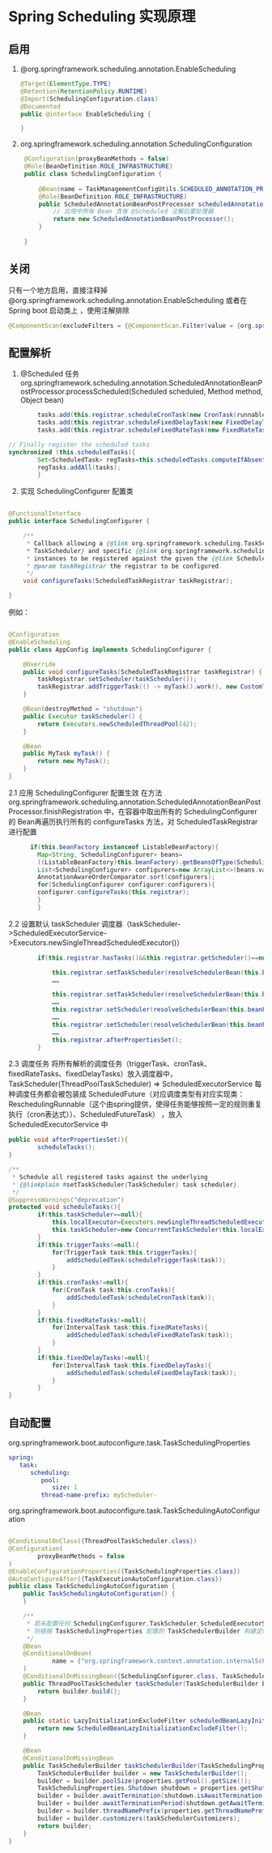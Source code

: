 # Spring Scheduling 实现原理

## 启用

1. @org.springframework.scheduling.annotation.EnableScheduling

    ```java
    @Target(ElementType.TYPE)
    @Retention(RetentionPolicy.RUNTIME)
    @Import(SchedulingConfiguration.class)
    @Documented
    public @interface EnableScheduling {
    
    }
    ```
2. org.springframework.scheduling.annotation.SchedulingConfiguration
   ```java
    @Configuration(proxyBeanMethods = false)
    @Role(BeanDefinition.ROLE_INFRASTRUCTURE)
    public class SchedulingConfiguration {
    
        @Bean(name = TaskManagementConfigUtils.SCHEDULED_ANNOTATION_PROCESSOR_BEAN_NAME)
        @Role(BeanDefinition.ROLE_INFRASTRUCTURE)
        public ScheduledAnnotationBeanPostProcessor scheduledAnnotationProcessor() {
            // 应用中所有 Bean 含有 @Scheduled 注解后置处理器
            return new ScheduledAnnotationBeanPostProcessor();
        }
    
    }
    ```
   
## 关闭
只有一个地方启用，直接注释掉 @org.springframework.scheduling.annotation.EnableScheduling
或者在Spring boot 启动类上 ，使用注解排除
```java
@ComponentScan(excludeFilters = {@ComponentScan.Filter(value = {org.springframework.scheduling.annotation.EnableScheduling.class})})

```

## 配置解析

1. @Scheduled 任务
   org.springframework.scheduling.annotation.ScheduledAnnotationBeanPostProcessor.processScheduled(Scheduled scheduled,
   Method method, Object bean)

```java
        tasks.add(this.registrar.scheduleCronTask(new CronTask(runnable,new CronTrigger(cron,timeZone))));
        tasks.add(this.registrar.scheduleFixedDelayTask(new FixedDelayTask(runnable,fixedDelay,initialDelay)));
        tasks.add(this.registrar.scheduleFixedRateTask(new FixedRateTask(runnable,fixedRate,initialDelay)));

// Finally register the scheduled tasks
synchronized (this.scheduledTasks){
        Set<ScheduledTask> regTasks=this.scheduledTasks.computeIfAbsent(bean,key->new LinkedHashSet<>(4));
        regTasks.addAll(tasks);
        }
```

2. 实现 SchedulingConfigurer 配置类

```java

@FunctionalInterface
public interface SchedulingConfigurer {

    /**
     * Callback allowing a {@link org.springframework.scheduling.TaskScheduler
     * TaskScheduler} and specific {@link org.springframework.scheduling.config.Task Task}
     * instances to be registered against the given the {@link ScheduledTaskRegistrar}.
     * @param taskRegistrar the registrar to be configured.
     */
    void configureTasks(ScheduledTaskRegistrar taskRegistrar);

}
```

例如：

```java

@Configuration
@EnableScheduling
public class AppConfig implements SchedulingConfigurer {

    @Override
    public void configureTasks(ScheduledTaskRegistrar taskRegistrar) {
        taskRegistrar.setScheduler(taskScheduler());
        taskRegistrar.addTriggerTask(() -> myTask().work(), new CustomTrigger());
    }

    @Bean(destroyMethod = "shutdown")
    public Executor taskScheduler() {
        return Executors.newScheduledThreadPool(42);
    }

    @Bean
    public MyTask myTask() {
        return new MyTask();
    }
}
```

2.1 应用 SchedulingConfigurer 配置生效
在方法 org.springframework.scheduling.annotation.ScheduledAnnotationBeanPostProcessor.finishRegistration
中，在容器中取出所有的 SchedulingConfigurer 的 Bean再遍历执行所有的 configureTasks 方法，对 ScheduledTaskRegistrar 进行配置

```java
      if(this.beanFactory instanceof ListableBeanFactory){
        Map<String, SchedulingConfigurer> beans=
        ((ListableBeanFactory)this.beanFactory).getBeansOfType(SchedulingConfigurer.class);
        List<SchedulingConfigurer> configurers=new ArrayList<>(beans.values());
        AnnotationAwareOrderComparator.sort(configurers);
        for(SchedulingConfigurer configurer:configurers){
        configurer.configureTasks(this.registrar);
        }
        }
```

2.2 设置默认 taskScheduler 调度器（taskScheduler->ScheduledExecutorService->Executors.newSingleThreadScheduledExecutor()）

```java
        if(this.registrar.hasTasks()&&this.registrar.getScheduler()==null){

            this.registrar.setTaskScheduler(resolveSchedulerBean(this.beanFactory,TaskScheduler.class,false));
            ……

            this.registrar.setTaskScheduler(resolveSchedulerBean(this.beanFactory,TaskScheduler.class,true));
            ……
            this.registrar.setScheduler(resolveSchedulerBean(this.beanFactory,ScheduledExecutorService.class,false));
            ……
            this.registrar.setScheduler(resolveSchedulerBean(this.beanFactory,ScheduledExecutorService.class,true));
            ……
            this.registrar.afterPropertiesSet();
        }
```
2.3 调度任务
将所有解析的调度任务（triggerTask、cronTask、fixedRateTasks、fixedDelayTasks）放入调度器中，
TaskScheduler(ThreadPoolTaskScheduler) => ScheduledExecutorService
每种调度任务都会被包装成 ScheduledFuture（对应调度类型有对应实现类：ReschedulingRunnable（这个由spring提供，使得任务能够按照一定的规则重复执行（cron表达式））、ScheduledFutureTask） ，放入 ScheduledExecutorService 中
```java
public void afterPropertiesSet(){
        scheduleTasks();
}

/**
 * Schedule all registered tasks against the underlying
 * {@linkplain #setTaskScheduler(TaskScheduler) task scheduler}.
 */
@SuppressWarnings("deprecation")
protected void scheduleTasks(){
        if(this.taskScheduler==null){
            this.localExecutor=Executors.newSingleThreadScheduledExecutor();
            this.taskScheduler=new ConcurrentTaskScheduler(this.localExecutor);
        }
        if(this.triggerTasks!=null){
            for(TriggerTask task:this.triggerTasks){
                addScheduledTask(scheduleTriggerTask(task));
            }
        }
        if(this.cronTasks!=null){
            for(CronTask task:this.cronTasks){
                addScheduledTask(scheduleCronTask(task));
            }
        }
        if(this.fixedRateTasks!=null){
            for(IntervalTask task:this.fixedRateTasks){
                addScheduledTask(scheduleFixedRateTask(task));
            }
        }
        if(this.fixedDelayTasks!=null){
            for(IntervalTask task:this.fixedDelayTasks){
                addScheduledTask(scheduleFixedDelayTask(task));
            }
        }
}
```

## 自动配置

org.springframework.boot.autoconfigure.task.TaskSchedulingProperties
```yaml
spring:
   task:
      scheduling:
         pool:
            size: 1
         thread-name-prefix: myScheduler-
```

org.springframework.boot.autoconfigure.task.TaskSchedulingAutoConfiguration

```java

@ConditionalOnClass({ThreadPoolTaskScheduler.class})
@Configuration(
        proxyBeanMethods = false
)
@EnableConfigurationProperties({TaskSchedulingProperties.class})
@AutoConfigureAfter({TaskExecutionAutoConfiguration.class})
public class TaskSchedulingAutoConfiguration {
    public TaskSchedulingAutoConfiguration() {
    }

    /**
     * 若未配置任何 SchedulingConfigurer,TaskScheduler,ScheduledExecutorService 的 bean
     * 则根据 TaskSchedulingProperties 配置的 TaskSchedulerBuilder 构建定时任务调度线程池（默认为单线程:poolSize=3）
     */
    @Bean
    @ConditionalOnBean(
            name = {"org.springframework.context.annotation.internalScheduledAnnotationProcessor"}
    )
    @ConditionalOnMissingBean({SchedulingConfigurer.class, TaskScheduler.class, ScheduledExecutorService.class})
    public ThreadPoolTaskScheduler taskScheduler(TaskSchedulerBuilder builder) {
        return builder.build();
    }

    @Bean
    public static LazyInitializationExcludeFilter scheduledBeanLazyInitializationExcludeFilter() {
        return new ScheduledBeanLazyInitializationExcludeFilter();
    }

    @Bean
    @ConditionalOnMissingBean
    public TaskSchedulerBuilder taskSchedulerBuilder(TaskSchedulingProperties properties, ObjectProvider<TaskSchedulerCustomizer> taskSchedulerCustomizers) {
        TaskSchedulerBuilder builder = new TaskSchedulerBuilder();
        builder = builder.poolSize(properties.getPool().getSize());
        TaskSchedulingProperties.Shutdown shutdown = properties.getShutdown();
        builder = builder.awaitTermination(shutdown.isAwaitTermination());
        builder = builder.awaitTerminationPeriod(shutdown.getAwaitTerminationPeriod());
        builder = builder.threadNamePrefix(properties.getThreadNamePrefix());
        builder = builder.customizers(taskSchedulerCustomizers);
        return builder;
    }
}
```